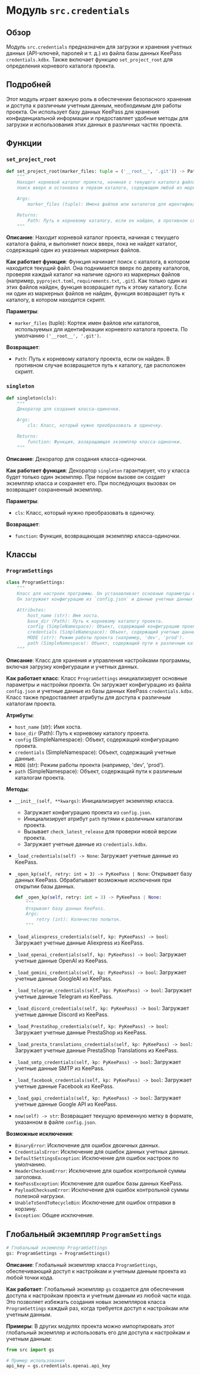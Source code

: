 # Модуль `src.credentials`

## Обзор

Модуль `src.credentials` предназначен для загрузки и хранения учетных данных (API-ключей, паролей и т. д.) из файла базы данных KeePass `credentials.kdbx`. Также включает функцию `set_project_root` для определения корневого каталога проекта.

## Подробней

Этот модуль играет важную роль в обеспечении безопасного хранения и доступа к различным учетным данным, необходимым для работы проекта. Он использует базу данных KeePass для хранения конфиденциальной информации и предоставляет удобные методы для загрузки и использования этих данных в различных частях проекта.

## Функции

### `set_project_root`

```python
def set_project_root(marker_files: tuple = ('__root__', '.git')) -> Path:
    """
    Находит корневой каталог проекта, начиная с текущего каталога файла,
    поиск вверх и остановка в первом каталоге, содержащем любой из маркерных файлов.

    Args:
        marker_files (tuple): Имена файлов или каталогов для идентификации корневого каталога проекта.

    Returns:
        Path: Путь к корневому каталогу, если он найден, в противном случае каталог, в котором расположен скрипт.
    """
```

**Описание**: Находит корневой каталог проекта, начиная с текущего каталога файла, и выполняет поиск вверх, пока не найдет каталог, содержащий один из указанных маркерных файлов.

**Как работает функция**:
Функция начинает поиск с каталога, в котором находится текущий файл. Она поднимается вверх по дереву каталогов, проверяя каждый каталог на наличие одного из маркерных файлов (например, `pyproject.toml`, `requirements.txt`, `.git`). Как только один из этих файлов найден, функция возвращает путь к этому каталогу. Если ни один из маркерных файлов не найден, функция возвращает путь к каталогу, в котором находится скрипт.

**Параметры**:
- `marker_files` (tuple): Кортеж имен файлов или каталогов, используемых для идентификации корневого каталога проекта. По умолчанию `('__root__', '.git')`.

**Возвращает**:
- `Path`: Путь к корневому каталогу проекта, если он найден. В противном случае возвращается путь к каталогу, где расположен скрипт.

### `singleton`

```python
def singleton(cls):
    """
    Декоратор для создания класса-одиночки.

    Args:
        cls: Класс, который нужно преобразовать в одиночку.

    Returns:
        function: Функция, возвращающая экземпляр класса-одиночки.
    """
```

**Описание**: Декоратор для создания класса-одиночки.

**Как работает функция**:
Декоратор `singleton` гарантирует, что у класса будет только один экземпляр. При первом вызове он создает экземпляр класса и сохраняет его. При последующих вызовах он возвращает сохраненный экземпляр.

**Параметры**:
- `cls`: Класс, который нужно преобразовать в одиночку.

**Возвращает**:
- `function`: Функция, возвращающая экземпляр класса-одиночки.

## Классы

### `ProgramSettings`

```python
class ProgramSettings:
    """
    Класс для настроек программы. Он устанавливает основные параметры и настройки проекта.
    Он загружает конфигурацию из `config.json` и данные учетных данных из файла базы данных KeePass `credentials.kdbx`.

    Attributes:
        host_name (str): Имя хоста.
        base_dir (Path): Путь к корневому каталогу проекта.
        config (SimpleNamespace): Объект, содержащий конфигурацию проекта.
        credentials (SimpleNamespace): Объект, содержащий учетные данные.
        MODE (str): Режим работы проекта (например, 'dev', 'prod').
        path (SimpleNamespace): Объект, содержащий пути к различным каталогам проекта.
    """
```

**Описание**: Класс для хранения и управления настройками программы, включая загрузку конфигурации и учетных данных.

**Как работает класс**:
Класс `ProgramSettings` инициализирует основные параметры и настройки проекта. Он загружает конфигурацию из файла `config.json` и учетные данные из базы данных KeePass `credentials.kdbx`. Класс также предоставляет атрибуты для доступа к различным каталогам проекта.

**Атрибуты**:
- `host_name` (str): Имя хоста.
- `base_dir` (Path): Путь к корневому каталогу проекта.
- `config` (SimpleNamespace): Объект, содержащий конфигурацию проекта.
- `credentials` (SimpleNamespace): Объект, содержащий учетные данные.
- `MODE` (str): Режим работы проекта (например, 'dev', 'prod').
- `path` (SimpleNamespace): Объект, содержащий пути к различным каталогам проекта.

**Методы**:

- `__init__(self, **kwargs)`: Инициализирует экземпляр класса.
    - Загружает конфигурацию проекта из `config.json`.
    - Инициализирует атрибут `path` путями к различным каталогам проекта.
    - Вызывает `check_latest_release` для проверки новой версии проекта.
    - Загружает учетные данные из `credentials.kdbx`.

- `_load_credentials(self) -> None`: Загружает учетные данные из KeePass.

- `_open_kp(self, retry: int = 3) -> PyKeePass | None`: Открывает базу данных KeePass. Обрабатывает возможные исключения при открытии базы данных.
    ```python
    def _open_kp(self, retry: int = 3) -> PyKeePass | None:
        """
        Открывает базу данных KeePass.
        Args:
            retry (int): Количество попыток.
        """
    ```

- `_load_aliexpress_credentials(self, kp: PyKeePass) -> bool`: Загружает учетные данные Aliexpress из KeePass.

- `_load_openai_credentials(self, kp: PyKeePass) -> bool`: Загружает учетные данные OpenAI из KeePass.

- `_load_gemini_credentials(self, kp: PyKeePass) -> bool`: Загружает учетные данные GoogleAI из KeePass.

- `_load_telegram_credentials(self, kp: PyKeePass) -> bool`: Загружает учетные данные Telegram из KeePass.

- `_load_discord_credentials(self, kp: PyKeePass) -> bool`: Загружает учетные данные Discord из KeePass.

- `_load_PrestaShop_credentials(self, kp: PyKeePass) -> bool`: Загружает учетные данные PrestaShop из KeePass.

- `_load_presta_translations_credentials(self, kp: PyKeePass) -> bool`: Загружает учетные данные PrestaShop Translations из KeePass.

- `_load_smtp_credentials(self, kp: PyKeePass) -> bool`: Загружает учетные данные SMTP из KeePass.

- `_load_facebook_credentials(self, kp: PyKeePass) -> bool`: Загружает учетные данные Facebook из KeePass.

- `_load_gapi_credentials(self, kp: PyKeePass) -> bool`: Загружает учетные данные Google API из KeePass.

- `now(self) -> str`: Возвращает текущую временную метку в формате, указанном в файле `config.json`.

**Возможные исключения**:

- `BinaryError`: Исключение для ошибок двоичных данных.
- `CredentialsError`: Исключение для ошибок данных учетных данных.
- `DefaultSettingsException`: Исключение для ошибок настроек по умолчанию.
- `HeaderChecksumError`: Исключение для ошибок контрольной суммы заголовка.
- `KeePassException`: Исключение для ошибок базы данных KeePass.
- `PayloadChecksumError`: Исключение для ошибок контрольной суммы полезной нагрузки.
- `UnableToSendToRecycleBin`: Исключение для ошибок отправки в корзину.
- `Exception`: Общее исключение.

## Глобальный экземпляр `ProgramSettings`

```python
# Глобальный экземпляр ProgramSettings
gs: ProgramSettings = ProgramSettings()
```

**Описание**: Глобальный экземпляр класса `ProgramSettings`, обеспечивающий доступ к настройкам и учетным данным проекта из любой точки кода.

**Как работает**:
Глобальный экземпляр `gs` создается для обеспечения доступа к настройкам проекта и учетным данным из любой части кода. Это позволяет избежать создания новых экземпляров класса `ProgramSettings` каждый раз, когда требуется доступ к настройкам или учетным данным.

**Примеры**:
В других модулях проекта можно импортировать этот глобальный экземпляр и использовать его для доступа к настройкам и учетным данным:

```python
from src import gs

# Пример использования
api_key = gs.credentials.openai.api_key
```